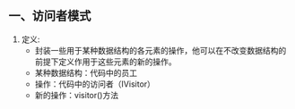 ## 一、访问者模式

1. 定义:
    - 封装一些用于某种数据结构的各元素的操作，他可以在不改变数据结构的前提下定义作用于这些元素的新的操作。
    - 某种数据结构：代码中的员工
    - 操作：代码中的访问者（IVisitor）
    - 新的操作：visitor()方法



